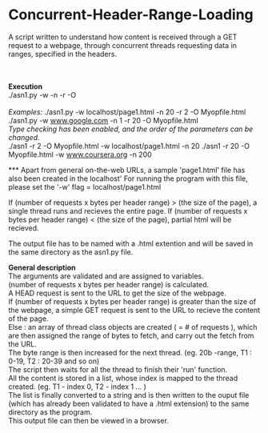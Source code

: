 # Concurrent-Header-Range-Loading

A script written to understand how content is received through a GET request to a webpage, through concurrent threads requesting data in ranges, specified in the headers.

<br><br>
<b>Execution</b><br>
./asn1.py -w <url> -n <number of concurrent requests> -r <bytes in one range header> -O <output-file>
<br><Br><i>Examples:</i>
./asn1.py -w localhost/page1.html -n 20 -r 2 -O Myopfile.html
./asn1.py -w www.google.com -n 1 -r 20 -O Myopfile.html<br>
<i>Type checking has been enabled, and the order of the parameters can be changed.</i>
<br>./asn1 -r 2 -O Myopfile.html -w localhost/page1.html -n 20
./asn1 -r 20 -O Myopfile.html -w www.coursera.org -n 200

*** Apart from general on-the-web URLs, a sample 'page1.html' file has also been created in the localhost'
For running the program with this file, please set the '-w' flag = localhost/page1.html


If (number of requests x bytes per header range) > (the size of the page), a single thread runs and recieves the entire page.
If (number of requests x bytes per header range) < (the size of the page), partial html will be recieved.


The output file has to be named with a .html extention and will be saved in the same directory as the asn1.py file.

<b>General description</b><br>
The arguments are validated and are assigned to variables.<br>
(number of requests x bytes per header range) is calculated.<br>
A HEAD request is sent to the URL to get the size of the webpage.<br>
If (number of requests x bytes per header range) is greater than the size of the webpage, a simple GET request is sent to the URL to recieve the content of the page.<br>
Else : an array of thread class objects are created ( = # of requests ), which are then assigned the range of bytes to fetch, and carry out the fetch from the URL.<br>
The byte range is then increased for the next thread. (eg. 20b -range, T1 : 0-19, T2 : 20-39 and so on)<br>
The script then waits for all the thread to finish their 'run' function.<br>
All the content is stored in a list, whose index is mapped to the thread created. (eg. T1 - index 0, T2 - index 1 ... )<br>
The list is finally converted to a string and is then written to the ouput file (which has already been validated to have a .html extension) to the same directory as the program.<br>
This output file can then be viewed in a browser.<br>
